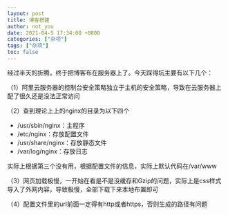 ```yaml
---
layout: post
title: 博客搭建
author: not_you
date: 2021-04-5 17:34:00 +0800
categories: ["杂项"]
tags: ["杂项"]
toc: false
---
```


经过半天的折腾，终于把博客布在服务器上了。今天踩得坑主要有以下几个：

（1）阿里云服务器的控制台安全策略独立于主机的安全策略，导致在云服务器上配了很久还是没法正常访问

（2）查到理论上上的nginx的目录为以下四个

- /usr/sbin/nginx：主程序
- /etc/nginx：存放配置文件
- /usr/share/nginx：存放静态文件
- /var/log/nginx：存放日志

实际上根据第三个没有用，根据配置文件的信息，实际上默认代码在/var/www

（3）网页加载极慢，一开始在看是不是没缓存和Gzip的问题，实际上是css样式导入了外网内容，导致极慢，全部下载下来本地布置即可

（4）配置文件里的url前面一定得有http或者https，否则生成的路径有问题
